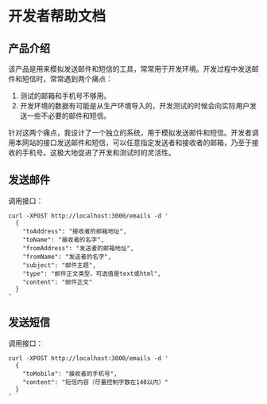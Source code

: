 # 开发者帮助文档

## 产品介绍

该产品是用来模拟发送邮件和短信的工具，常常用于开发环境。开发过程中发送邮件和短信时，常常遇到两个痛点：

1. 测试的邮箱和手机号不够用。
2. 开发环境的数据有可能是从生产环境导入的，开发测试的时候会向实际用户发送一些不必要的邮件和短信。

针对这两个痛点，我设计了一个独立的系统，用于模拟发送邮件和短信。开发者调用本网站的接口发送邮件和短信，可以任意指定发送者和接收者的邮箱，乃至于接收的手机号。这极大地促进了开发和测试时的灵活性。

## 发送邮件

调用接口：

    curl -XPOST http://localhost:3000/emails -d '
      {
        "toAddress": "接收者的邮箱地址",
        "toName": "接收者的名字",
        "fromAddress": "发送者的邮箱地址",
        "fromName": "发送者的名字",
        "subject": "邮件主题",
        "type": "邮件正文类型，可选值是text或html",
        "content": "邮件正文"
      }
    '

## 发送短信

调用接口：

    curl -XPOST http://localhost:3000/emails -d '
      {
        "toMobile": "接收者的手机号",
        "content": "短信内容（尽量控制字数在140以内）"
      }
    '

